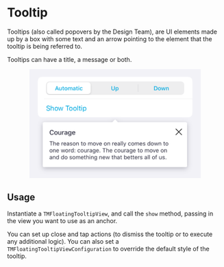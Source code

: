 #  Tooltip

Tooltips (also called popovers by the Design Team), are UI elements made up by a box with some text and an arrow pointing to the element that the tooltip is being referred to.

Tooltips can have a title, a message or both.

<p align="center">
<img width="400" alt="portfolio_view" src="./docs/images/tooltip.png">
</p>

## Usage

Instantiate a `TMFloatingTooltipView`, and call the `show` method, passing in the view you want to use as an anchor.

You can set up close and tap actions (to dismiss the tooltip or to execute any additional logic). You can also set a `TMFloatingTooltipViewConfiguration` to override the default style of the tooltip.